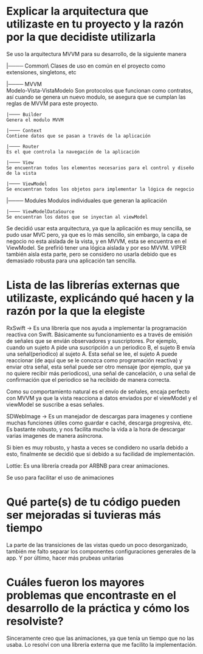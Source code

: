 
# Explicar la arquitectura que utilizaste en tu proyecto y la razón por la que decidiste utilizarla

Se uso la arquitectura MVVM para su desarrollo, de la siguiente manera

  |──── Common\ 
  Clases de uso en común en el proyecto como extensiones, singletons, etc

  |──── MVVM\
  Modelo-Vista-VistaModelo Son protocolos que funcionan como contratos, así cuando se genera un nuevo modulo, se asegura que se cumplan las reglas de MVVM para este proyecto.

	|──── Builder
	Genera el modulo MVVM

	|──── Context
	Contiene datos que se pasan a través de la aplicación

	|──── Router
	Es el que controla la navegación de la aplicación

	|──── View
	Se encuentran todos los elementos necesarios para el control y diseño de la vista 

	|──── ViewModel
	Se encuentran todos los objetos para implementar la lógica de negocio
  
  |──── Modules 
  Modulos individuales que generan la aplicación

	|──── ViewModelDataSource
	Se encuentran los datos que se inyectan al viewModel
  


Se decidió usar esta arquitectura, ya que la aplicación es muy sencilla, se pudo usar MVC pero, ya que es lo más sencillo, sin embargo, la capa de negocio no esta aislada de la vista, y en MVVM, esta se encuentra en el ViewModel. Se prefirió tener una lógica aislada y por eso MVVM. VIPER también aisla esta parte, pero se considero no usarla debido que es demasiado robusta para una aplicación tan sencilla.

# Lista de las librerías externas que utilizaste, explicándo qué hacen y la razón por la que la elegiste

RxSwift -> Es una librería que nos ayuda a implementar la programación reactiva con Swift. Básicamente su funcionamiento es a través de emisión de señales que se envián observadores y suscriptores. Por ejemplo, cuando un sujeto A pide una suscripción a un periodico B, el sujeto B envía una señal(periodico) al sujeto A. Esta señal se lee, el sujeto A puede reaccionar (de aquí que se le conozca como programación reactiva) y enviar otra señal, esta señal puede ser otro mensaje (por ejemplo, que ya no quiere recibir más periodicos), una señal de cancelación, o una señal de confirmación que el periodico se ha recibido de manera correcta. 

Como su comportamiento natural es el envío de señales, encaja perfecto con MVVM ya que la vista reacciona a datos enviados por el viewModel y el viewModel se suscribe a esas señales. 

SDWebImage -> Es un manejador de descargas para imagenes y contiene muchas funciones útiles como guardar e caché, descarga progresiva, étc. Es bastante robusto, y nos facilita mucho la vida a la hora de descargar varias imagenes de manera asíncrona. 

Si bien es muy robusto, y hasta a veces se condidero no usarla debido a esto, finalmente se decidió que si debido a su facilidad de implementación.

Lottie: Es una librería creada por ARBNB para crear animaciones. 

Se uso para facilitar el uso de animaciones


# Qué parte(s) de tu código pueden ser mejoradas si tuvieras más tiempo

La parte de las transiciones de las vistas quedo un poco desorganizado, también me falto separar los componentes configuraciones generales de la app. Y por último, hacer más prubeas unitarias

# Cuáles fueron los mayores problemas que encontraste en el desarrollo de la práctica y cómo los resolviste?
Sinceramente creo que las animaciones, ya que tenía un tiempo que no las usaba. Lo resolví con una librería externa que me facilito la implementación.





































